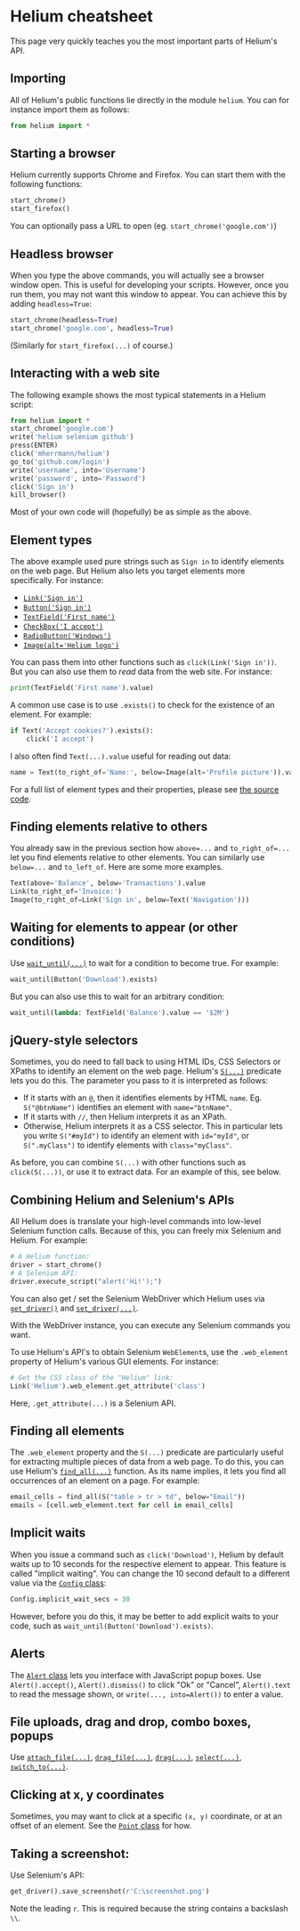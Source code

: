 # Helium cheatsheet

This page very quickly teaches you the most important parts of Helium's API.

## Importing

All of Helium's public functions lie directly in the module `helium`.
You can for instance import them as follows:

```python
from helium import *
```

## Starting a browser

Helium currently supports Chrome and Firefox. You can start them with the
following functions:

```python
start_chrome()
start_firefox()
```

You can optionally pass a URL to open (eg. `start_chrome('google.com')`)

## Headless browser

When you type the above commands, you will actually see a browser window open.
This is useful for developing your scripts. However, once you run them, you may
not want this window to appear. You can achieve this by adding `headless=True`:

```python
start_chrome(headless=True)
start_chrome('google.com', headless=True)
```

(Similarly for `start_firefox(...)` of course.)

## Interacting with a web site

The following example shows the most typical statements in a Helium script:

```python
from helium import *
start_chrome('google.com')
write('helium selenium github')
press(ENTER)
click('mherrmann/helium')
go_to('github.com/login')
write('username', into='Username')
write('password', into='Password')
click('Sign in')
kill_browser()
```

Most of your own code will (hopefully) be as simple as the above.

## Element types

The above example used pure strings such as `Sign in` to identify elements on
the web page. But Helium also lets you target elements more specifically.
For instance:

 * [`Link('Sign in')`](https://github.com/mherrmann/helium/blob/0667ddb9be531367a0d707ad8f5fcfb75c528521/helium/__init__.py#L643)
 * [`Button('Sign in')`](https://github.com/mherrmann/helium/blob/0667ddb9be531367a0d707ad8f5fcfb75c528521/helium/__init__.py#L706)
 * [`TextField('First name')`](https://github.com/mherrmann/helium/blob/0667ddb9be531367a0d707ad8f5fcfb75c528521/helium/__init__.py#L768)
 * [`CheckBox('I accept')`](https://github.com/mherrmann/helium/blob/0667ddb9be531367a0d707ad8f5fcfb75c528521/helium/__init__.py#L867)
 * [`RadioButton('Windows')`](https://github.com/mherrmann/helium/blob/0667ddb9be531367a0d707ad8f5fcfb75c528521/helium/__init__.py#L907)
 * [`Image(alt='Helium logo')`](https://github.com/mherrmann/helium/blob/0667ddb9be531367a0d707ad8f5fcfb75c528521/helium/__init__.py#L739)

You can pass them into other functions such as `click(Link('Sign in'))`.
But you can also use them to _read_ data from the web site. For instance:

```python
print(TextField('First name').value)
```

A common use case is to use `.exists()` to check for the existence of an
element. For example:

```python
if Text('Accept cookies?').exists():
	click('I accept')
```

I also often find `Text(...).value` useful for reading out data:

```python
name = Text(to_right_of='Name:', below=Image(alt='Profile picture')).value
```

For a full list of element types and their properties, please see
[the source code](https://github.com/mherrmann/helium/blob/0667ddb9be531367a0d707ad8f5fcfb75c528521/helium/__init__.py#L470-L1008).

## Finding elements relative to others

You already saw in the previous section how `above=...` and `to_right_of=...`
let you find elements relative to other elements. You can similarly use
`below=...` and `to_left_of`. Here are some more examples.

```python
Text(above='Balance', below='Transactions').value
Link(to_right_of='Invoice:')
Image(to_right_of=Link('Sign in', below=Text('Navigation')))
```

## Waiting for elements to appear (or other conditions)

Use
[`wait_until(...)`](https://github.com/mherrmann/helium/blob/0667ddb9be531367a0d707ad8f5fcfb75c528521/helium/__init__.py#L410)
to wait for a condition to become true. For example:

```python
wait_until(Button('Download').exists)
```

But you can also use this to wait for an arbitrary condition:

```python
wait_until(lambda: TextField('Balance').value == '$2M')
```

## jQuery-style selectors

Sometimes, you do need to fall back to using HTML IDs, CSS Selectors or XPaths
to identify an element on the web page. Helium's
[`S(...)`](https://github.com/mherrmann/helium/blob/0667ddb9be531367a0d707ad8f5fcfb75c528521/helium/__init__.py#L568)
predicate lets you do this. The parameter you pass to it is interpreted as
follows:

* If it starts with an ``@``, then it identifies elements by HTML ``name``.
  Eg. ``S("@btnName")`` identifies an element with ``name="btnName"``.
* If it starts with ``//``, then Helium interprets it as an XPath.
* Otherwise, Helium interprets it as a CSS selector. This in particular
  lets you write ``S("#myId")`` to identify an element with ``id="myId"``,
  or ``S(".myClass")`` to identify elements with ``class="myClass"``.

As before, you can combine `S(...)` with other functions such as
`click(S(...))`, or use it to extract data. For an example of this, see
below.

## Combining Helium and Selenium's APIs

All Helium does is translate your high-level commands into low-level Selenium
function calls. Because of this, you can freely mix Selenium and Helium. For
example:

```python
# A Helium function:
driver = start_chrome()
# A Selenium API:
driver.execute_script("alert('Hi!');")
```

You can also get / set the Selenium WebDriver which Helium uses via
[`get_driver()`](https://github.com/mherrmann/helium/blob/0667ddb9be531367a0d707ad8f5fcfb75c528521/helium/__init__.py#L104)
and
[`set_driver(...)`](https://github.com/mherrmann/helium/blob/0667ddb9be531367a0d707ad8f5fcfb75c528521/helium/__init__.py#L97).

With the WebDriver instance, you can execute any Selenium commands you want.

To use Helium's API's to obtain Selenium `WebElement`s, use the `.web_element`
property of Helium's various GUI elements. For instance:

```python
# Get the CSS class of the "Helium" link:
Link('Helium').web_element.get_attribute('class')
```

Here, `.get_attribute(...)` is a Selenium API.


## Finding all elements

The `.web_element` property and the `S(...)` predicate are particularly useful
for extracting multiple pieces of data from a web page. To do this, you can use
Helium's [`find_all(...)`](https://github.com/mherrmann/helium/blob/0667ddb9be531367a0d707ad8f5fcfb75c528521/helium/__init__.py#L281) function.
As its name implies, it lets you find all occurrences of an element on a page.
For example:

```python
email_cells = find_all(S("table > tr > td", below="Email"))
emails = [cell.web_element.text for cell in email_cells]
```

## Implicit waits

When you issue a command such as `click('Download')`, Helium by default waits
up to 10 seconds for the respective element to appear. This feature is called
"implicit waiting". You can change the 10 second default to a different value
via the
[`Config` class](https://github.com/mherrmann/helium/blob/0667ddb9be531367a0d707ad8f5fcfb75c528521/helium/__init__.py#L437):

```python
Config.implicit_wait_secs = 30
```

However, before you do this, it may be better to add explicit waits to your
code, such as `wait_until(Button('Download').exists)`.

## Alerts

The
[`Alert` class](https://github.com/mherrmann/helium/blob/0667ddb9be531367a0d707ad8f5fcfb75c528521/helium/__init__.py#L970)
lets you interface with JavaScript popup boxes. Use `Alert().accept()`,
`Alert().dismiss()` to click "Ok" or "Cancel", `Alert().text` to read the
message shown, or `write(..., into=Alert())` to enter a value.

## File uploads, drag and drop, combo boxes, popups

Use
[`attach_file(...)`](https://github.com/mherrmann/helium/blob/0667ddb9be531367a0d707ad8f5fcfb75c528521/helium/__init__.py#L388),
[`drag_file(...)`](https://github.com/mherrmann/helium/blob/0667ddb9be531367a0d707ad8f5fcfb75c528521/helium/__init__.py#L375),
[`drag(...)`](https://github.com/mherrmann/helium/blob/0667ddb9be531367a0d707ad8f5fcfb75c528521/helium/__init__.py#L252),
[`select(...)`](https://github.com/mherrmann/helium/blob/0667ddb9be531367a0d707ad8f5fcfb75c528521/helium/__init__.py#L362),
[`switch_to(...)`](https://github.com/mherrmann/helium/blob/0667ddb9be531367a0d707ad8f5fcfb75c528521/helium/__init__.py#L1057).

## Clicking at x, y coordinates

Sometimes, you may want to click at a specific `(x, y)` coordinate, or at an
offset of an element. See the
[`Point` class](https://github.com/mherrmann/helium/blob/0667ddb9be531367a0d707ad8f5fcfb75c528521/helium/__init__.py#L1010)
for how.

## Taking a screenshot:

Use Selenium's API:

```python
get_driver().save_screenshot(r'C:\screenshot.png')
```

Note the leading `r`. This is required because the string contains a backslash
`\\`.
